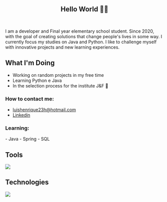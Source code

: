 <h2 align="center">Hello World 👨‍💻</h2>
</br>

  I am a developer and Final year elementary school student. Since 2020, with the goal of creating solutions that change people's lives in some way. I currently focus my studies on Java and Python.
I like to challenge myself with innovative projects and new learning experiences.

## What I'm Doing

- Working on random projects in my free time
- Learning Python e Java
- In the selection process for the institute J&F 🎉
<h3>How to contact me: </h3>

-  luishenrique23h@hotmail.com
-  <a href="https://www.linkedin.com/in/luismede/">Linkedin</a>
<h3>Learning: </h3>
-  Java
-  Spring
-  SQL

## Tools

<a href="https://github.com/luismede"><img src="https://skillicons.dev/icons?i=arduino,postman,git,docker,linux,gitlab,github,vscode"></a>

## Technologies

<a href="https://github.com/luismede"><img src="https://skillicons.dev/icons?i=js,html,css,python,java"></a>




